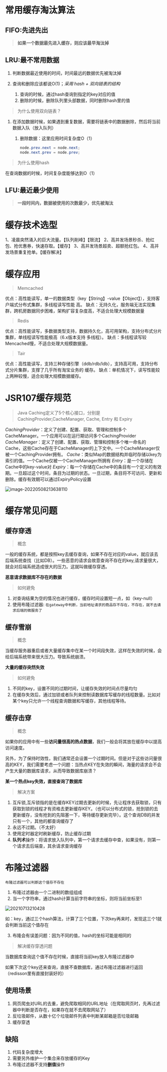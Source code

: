 # 常用缓存淘汰算法

## FIFO:先进先出

> **如果一个数据最先进入缓存，则应该最早淘汰掉**



## LRU:最不常用数据

1. 判断数据最近使用的时间，时间最远的数据优先被淘汰掉

2. 查询和删除应该都说O(1)；*采用 hash + 双向链表的结构*
   1. 查询的时候，通过hash查询到指定的key对应的值
   2. 删除的时候，删除队列里头部数据，同时删除hash里的值

> 为什么使用双向链表？

1. 在添加数据时候，如果遇到重复数据，需要将链表中的数据删除，然后将当前数据入队（放入队列）

   1. 删除数据：这里应用时间复杂度O（1）

      ```java
      node.prev.next = node.next;
      node.next.prev = node.prev;
      ```

> 为什么使用hash

在查询数据的时候，时间复杂度能够达到O（1）

## LFU:最近最少使用

> **一段时间内，数据被使用的次数最少，优先被淘汰**



# 缓存技术选型

1、凌晨突然涌入的巨大流量。【队列削峰】【限流】
2、高并发场景秒杀、抢红包、抢优惠券，快速存取。【缓存】
3、高并发场景超卖、超额抢红包。
4、高并发场景重复抢单。【缓存解决】  



# 缓存应用

> Memcached 

优点：高性能读写，单一的数据类型（key【String】-value【Object】），支持客户端式分布式集群，多线程读写性能
高。
缺点：无持久化，服务端无法实现集群，跨机房数据同步困难，架构扩容复杂度高，不适合处理大规模数据量  

> Redis 

优点：高性能读写，多数据类型支持，数据持久化，高可用架构，支持分布式分片集群，单线程读写性能极高（6.x版本支持
多线程）。
缺点：多线程读写较Mencached慢，不适合处理大规模数据量。  

> Tair

优点：高性能读写，支持三种存储引擎（ddb/rdb/ldb），支持高可用，支持分布式分片集群，支撑了几乎所有淘宝业务的
缓存。
缺点：单机情况下，读写性能较上两种较慢，适合处理大规模数据缓存。  

# JSR107缓存规范

> Java Caching定义了5个核心接口，分别是CachingProvider,CacheManager, Cache, Entry 和 Expiry

*CachingProvider*：定义了创建、配置、获取、管理和控制多个CacheManager。一个应用可以在运行期访问多个CachingProvider
*CacheManager*：定义了创建、配置、获取、管理和控制多个唯一命名的Cache，这些Cache存在于CacheManager的上下文中。一个CacheManager仅被一个CachingProvider拥有。
*Cache*：类似Map的数据结构并临时存储以key为索引的值。一个Cache仅被一个CacheManager所拥有
*Entry*：是一个存储在Cache中的key-value对
*Expiry*：每一个存储在Cache中的条目有一个定义的有效期。一旦超过这个时间，条目为过期的状态。一旦过期，条目将不可访问、更新和删除。缓存有效期可以通过ExpiryPolicy设置

![image-20220508213638110](image/1-cache-base/image-20220508213638110.png)



# 缓存常见问题

## 缓存穿透

> 概念

一般的缓存系统，都是按照key去缓存查询，如果不存在对应的value，就应该去后端系统查找（比如DB）。一些恶意的请求会故意查询不存在的key,请求量很大，就会对后端系统造成很大的压力。这就叫做缓存穿透。

**恶意请求数据库不存在的数据**

> 如何避免

1. 对查询结果为空的情况也进行缓存，缓存时间设置短一点，如（key-null）
2. 使用布隆过滤器: `在gateway中判断，当前地址请求的商品存不存在，不存在，就不去请求后端的微服务了`

## 缓存雪崩

> 概念

当缓存服务器重启或者大量缓存集中在某一个时间段失效，这样在失效的时候，会给后端系统带来很大压力。导致系统崩溃。

**大量的缓存突然失效**

> 如何避免

1. 不同的key，设置不同的过期时间，让缓存失效的时间点尽量均匀
2. 在缓存失效后，通过加锁或者队列来控制读数据库写缓存的线程数量。比如对某个key只允许一个线程查询数据和写缓存，其他线程等待。

## 缓存击穿

> 概念

如果你的应用中有一些**访问量很高的热点数据**，我们一般会将其放在缓存中以提高访问速度。

另外，为了保持时效性，我们通常还会设置一个过期时间。但是对于这些访问量很高的KEY，我们需要考虑一个问题：当热点KEY在失效的瞬间，海量的请求会不会产生大量的数据库请求，从而导致数据库崩溃？

**某一个热点key失效，直接查询了数据库**

> 解决方案

1. 互斥锁,互斥锁指的是在缓存KEY过期去更新的时候，先让程序去获取锁，只有获取到锁的线程才有资格去更新缓存KEY。（也可以分布式的锁，抢到锁的去更新缓存，没有抢到的先阻塞一下，等待缓存更新完毕）。这个查询DB的并发只有一个，其他的都查询缓存了
2. 永远不过期。（不太好）
3. 使用定时器定时刷新缓存，防止缓存过期
4. **队列术**操作：将请求放入队列中，第一个请求去缓存中查，如果没有，则第一个请求去后端查，其余请求查询缓存

# 布隆过滤器

`布隆过滤器可以判断这个值存不存在`

1. 布隆过滤器由一个二进制的数组组成
2. 当一个字符串，通过hash计算当前字符串的坐标，则将当前坐标至1

![20210713210428](image/1-cache-base/20210713210428.jpg)

如：key，通过三个hash算法，计算了三个位置，下次key再来时，发现这三个1就会判断当前这个值存在

3. 布隆会有误差问题：因为不同的值，hash的坐标可能是相同的

> 解决缓存穿透问题

当数据库查询这个值不存在时候，直接将当前key放入布隆过滤器中

如果下次这个key还来查询，直接不查数据库，通过布隆过滤器进行返回（redisson里有直接封装好的）



## 使用场景

1. 网页爬虫对URL的去重，避免爬取相同的URL地址（在爬取网页时，先再过滤器中判断是否存在，如果存在就不去爬取网站了）
2. 反垃圾邮件，从数十亿个垃圾邮件列表中判断某邮箱是否垃圾邮箱  
3. 缓存穿透

## 缺陷

1. 代码复杂度增大
2. 需要另外维护一个集合来存放缓存的Key
3. 布隆过滤器不支持**删值**操作  
